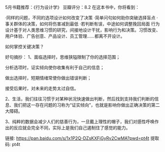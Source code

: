 5月书籍推荐：《行为设计学》
豆瓣评分：8.2
在这本书中，你将看到：

·同样的问题，不同的选项设计如何改变了决策
·简单问句如何助你突破选择盲点
·事关群体的决策，如何将伤害减到最低
·若判断有误，中途如何调整挽回局面
行为设计基于对人类思维习惯的研究，间接地设计干扰，影响行为和决策。习惯改变、用户体验、广告创意、产品设计、员工管理……都离不开设计。

如何掌控关键决策？

好句摘抄：
1、面临选择时，思维狭隘限制了你的选择范围；

  分析选项时，证实倾向使你收集有利于自己的信息； 

做出选择时，短期情绪常使你做出错误判断；

 接受后果时，对未来的走势太过自信。

2、生活，我们往往习惯于对某种状况快速做出判断，然后找到支持我们判断的信息、我们把这一存在问题的习称为“证实倾向”，也就是影响你做出正确决策的第二大障碍。

3、纯粹的数据会减少人们的慈善行为，一旦戴上理性的帽子，我们对感性呼唤作出的反应就会完全不同，实际上是我们自己遏制住了感觉的能力。

链接: https://pan.baidu.com/s/1x1P2Q-DZsKXFjGyRv2CwMA?pwd=pt4t 
提取码: pt4t